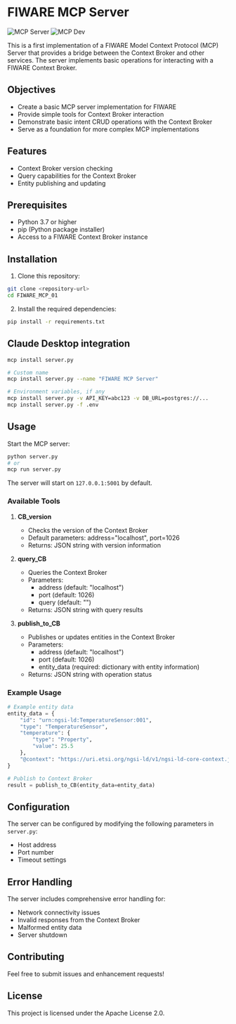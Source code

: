 # FIWARE MCP Server

![](https://badge.mcpx.dev?type=server 'MCP Server')
![](https://badge.mcpx.dev?type=dev 'MCP Dev')

This is a first implementation of a FIWARE Model Context Protocol (MCP) Server that provides a bridge between the Context Broker and other services. The server implements basic operations for interacting with a FIWARE Context Broker.

## Objectives

- Create a basic MCP server implementation for FIWARE
- Provide simple tools for Context Broker interaction
- Demonstrate basic intent CRUD operations with the Context Broker
- Serve as a foundation for more complex MCP implementations

## Features

- Context Broker version checking
- Query capabilities for the Context Broker
- Entity publishing and updating

## Prerequisites

- Python 3.7 or higher
- pip (Python package installer)
- Access to a FIWARE Context Broker instance

## Installation

1. Clone this repository:
```bash
git clone <repository-url>
cd FIWARE_MCP_01
```

2. Install the required dependencies:
```bash
pip install -r requirements.txt
```

## Claude Desktop integration

```bash
mcp install server.py

# Custom name
mcp install server.py --name "FIWARE MCP Server"

# Environment variables, if any
mcp install server.py -v API_KEY=abc123 -v DB_URL=postgres://...
mcp install server.py -f .env
```

## Usage

Start the MCP server:
```bash
python server.py
# or
mcp run server.py
```

The server will start on `127.0.0.1:5001` by default.

### Available Tools

1. **CB_version**
   - Checks the version of the Context Broker
   - Default parameters: address="localhost", port=1026
   - Returns: JSON string with version information

2. **query_CB**
   - Queries the Context Broker
   - Parameters:
     - address (default: "localhost")
     - port (default: 1026)
     - query (default: "")
   - Returns: JSON string with query results

3. **publish_to_CB**
   - Publishes or updates entities in the Context Broker
   - Parameters:
     - address (default: "localhost")
     - port (default: 1026)
     - entity_data (required: dictionary with entity information)
   - Returns: JSON string with operation status

### Example Usage

```python
# Example entity data
entity_data = {
    "id": "urn:ngsi-ld:TemperatureSensor:001",
    "type": "TemperatureSensor",
    "temperature": {
        "type": "Property",
        "value": 25.5
    },
    "@context": "https://uri.etsi.org/ngsi-ld/v1/ngsi-ld-core-context.jsonld"
}

# Publish to Context Broker
result = publish_to_CB(entity_data=entity_data)
```

## Configuration

The server can be configured by modifying the following parameters in `server.py`:
- Host address
- Port number
- Timeout settings

## Error Handling

The server includes comprehensive error handling for:
- Network connectivity issues
- Invalid responses from the Context Broker
- Malformed entity data
- Server shutdown

## Contributing

Feel free to submit issues and enhancement requests!

## License

This project is licensed under the Apache License 2.0. 